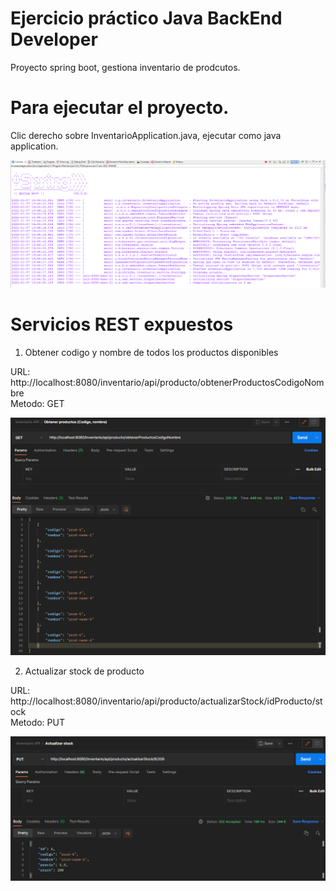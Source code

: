 Ejercicio práctico Java BackEnd Developer
================================

Proyecto spring boot, gestiona inventario de prodcutos. 

Para ejecutar el proyecto.
==========================

Clic derecho sobre InventarioApplication.java, ejecutar como java application.

![Inicio Apicacion](/capturas/aplicacion.png)


Servicios REST expuestos
==========================

1) Obtener codigo y nombre de todos los productos disponibles

URL: http://localhost:8080/inventario/api/producto/obtenerProductosCodigoNombre
<br />Metodo: GET

![Rest obtener productos](/capturas/obtenerProductos.png)

2) Actualizar stock de producto

URL: http://localhost:8080/inventario/api/producto/actualizarStock/idProducto/stock
<br />Metodo: PUT

![Rest actualizar stock producto](/capturas/actualizarStock.png)